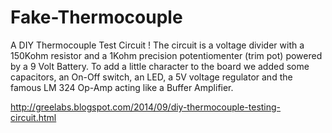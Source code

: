 Fake-Thermocouple
=================
A DIY Thermocouple Test Circuit !
The circuit is a voltage divider  with a 150Kohm resistor and a 1Kohm precision potentiomenter (trim pot) powered by a 9 Volt Battery. To add a little character to the board we added some capacitors, an On-Off switch, an LED, a 5V voltage regulator  and the famous LM 324 Op-Amp acting like a Buffer Amplifier.

http://greelabs.blogspot.com/2014/09/diy-thermocouple-testing-circuit.html
